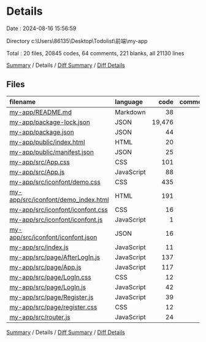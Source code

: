 # Details

Date : 2024-08-16 15:56:59

Directory c:\\Users\\86135\\Desktop\\Todolist\\前端\\my-app

Total : 20 files,  20845 codes, 64 comments, 221 blanks, all 21130 lines

[Summary](results.md) / Details / [Diff Summary](diff.md) / [Diff Details](diff-details.md)

## Files
| filename | language | code | comment | blank | total |
| :--- | :--- | ---: | ---: | ---: | ---: |
| [my-app/README.md](/my-app/README.md) | Markdown | 38 | 0 | 33 | 71 |
| [my-app/package-lock.json](/my-app/package-lock.json) | JSON | 19,476 | 0 | 1 | 19,477 |
| [my-app/package.json](/my-app/package.json) | JSON | 44 | 0 | 1 | 45 |
| [my-app/public/index.html](/my-app/public/index.html) | HTML | 20 | 23 | 1 | 44 |
| [my-app/public/manifest.json](/my-app/public/manifest.json) | JSON | 25 | 0 | 1 | 26 |
| [my-app/src/App.css](/my-app/src/App.css) | CSS | 101 | 6 | 4 | 111 |
| [my-app/src/App.js](/my-app/src/App.js) | JavaScript | 88 | 0 | 16 | 104 |
| [my-app/src/iconfont/demo.css](/my-app/src/iconfont/demo.css) | CSS | 435 | 19 | 86 | 540 |
| [my-app/src/iconfont/demo_index.html](/my-app/src/iconfont/demo_index.html) | HTML | 191 | 2 | 19 | 212 |
| [my-app/src/iconfont/iconfont.css](/my-app/src/iconfont/iconfont.css) | CSS | 16 | 0 | 4 | 20 |
| [my-app/src/iconfont/iconfont.js](/my-app/src/iconfont/iconfont.js) | JavaScript | 1 | 0 | 0 | 1 |
| [my-app/src/iconfont/iconfont.json](/my-app/src/iconfont/iconfont.json) | JSON | 16 | 0 | 1 | 17 |
| [my-app/src/index.js](/my-app/src/index.js) | JavaScript | 11 | 1 | 4 | 16 |
| [my-app/src/page/AfterLogIn.js](/my-app/src/page/AfterLogIn.js) | JavaScript | 137 | 5 | 19 | 161 |
| [my-app/src/page/App.js](/my-app/src/page/App.js) | JavaScript | 117 | 4 | 20 | 141 |
| [my-app/src/page/LogIn.css](/my-app/src/page/LogIn.css) | CSS | 12 | 2 | 0 | 14 |
| [my-app/src/page/LogIn.js](/my-app/src/page/LogIn.js) | JavaScript | 42 | 0 | 4 | 46 |
| [my-app/src/page/Register.js](/my-app/src/page/Register.js) | JavaScript | 39 | 0 | 5 | 44 |
| [my-app/src/page/register.css](/my-app/src/page/register.css) | CSS | 12 | 2 | 0 | 14 |
| [my-app/src/router.js](/my-app/src/router.js) | JavaScript | 24 | 0 | 2 | 26 |

[Summary](results.md) / Details / [Diff Summary](diff.md) / [Diff Details](diff-details.md)